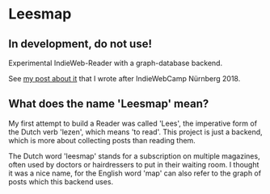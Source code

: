 # Leesmap
## In development, do not use!
Experimental IndieWeb-Reader with a graph-database backend.

See [my post about it](https://seblog.nl/2018/10/22/13/three-things-about-readers) that I wrote after IndieWebCamp Nürnberg 2018.

## What does the name 'Leesmap' mean?

My first attempt to build a Reader was called 'Lees', the imperative form of the Dutch verb 'lezen', which means 'to read'. This project is just a backend, which is more about collecting posts than reading them.

The Dutch word 'leesmap' stands for a subscription on multiple magazines, often used by doctors or hairdressers to put in their waiting room. I thought it was a nice name, for the English word 'map' can also refer to the graph of posts which this backend uses.
